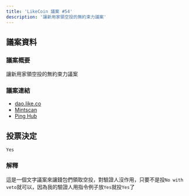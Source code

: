 ```yaml
---
title: 'LikeCoin 議案 #54'
description: '讓新用家領空投的無約束力議案'
---
```


## 議案資料

### 議案概要
讓新用家領空投的無約束力議案

### 議案連結
- [dao.like.co](https://dao.like.co/proposals/54)
- [Mintscan](https://www.mintscan.io/likecoin/proposals/54)
- [Ping Hub](https://ping.pub/likecoin/gov/54)


## 投票決定
`Yes`

### 解釋
這是一個文字議案來讓錢包們領取空投，對驗證人沒作用，只要不是投`No with veto`就可以，因為我的驗證人用指令例子放`Yes`就投`Yes`了
